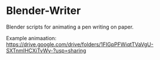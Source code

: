 # Blender-Writer
Blender scripts for animating a pen writing on paper.

Example animaation: https://drive.google.com/drive/folders/1FIGpPFWiqtTVaVgU-SXTnmIHCXiTvWy-?usp=sharing
